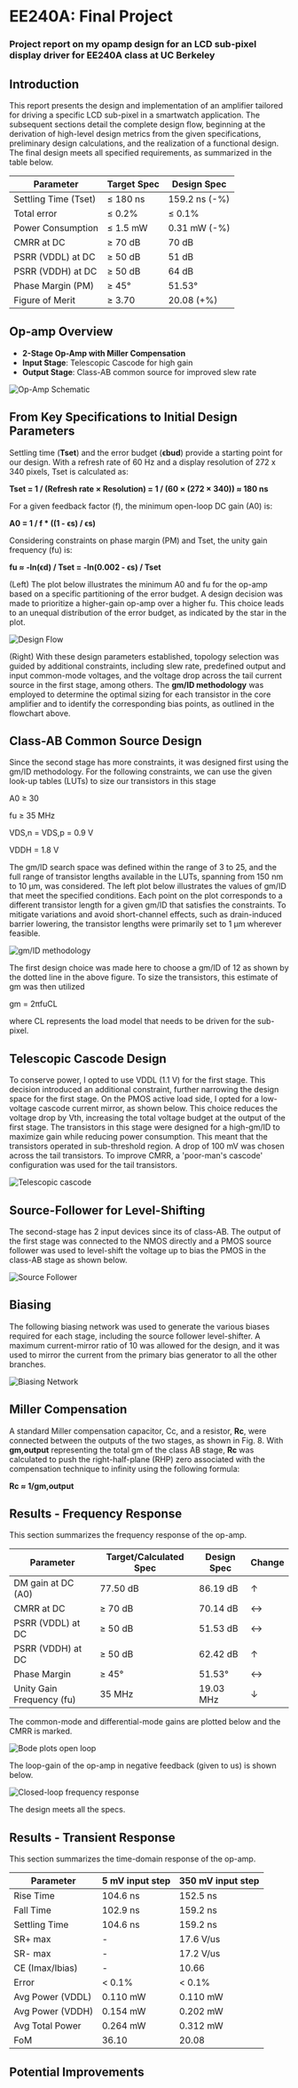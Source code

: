 # EE240A: Final Project
### Project report on my opamp design for an LCD sub-pixel display driver for EE240A class at UC Berkeley

## Introduction

This report presents the design and implementation of an amplifier tailored for driving a specific
LCD sub-pixel in a smartwatch application. The subsequent sections detail the complete design
flow, beginning at the derivation of high-level design metrics from the given specifications, preliminary
design calculations, and the realization of a functional design. The final design meets
all specified requirements, as summarized in the table below.

| Parameter                       | Target Spec | Design Spec     |
|----------------------------------|-------------|-----------------|
| Settling Time (Tset)            | ≤ 180 ns    | 159.2 ns (-%) |
| Total error                     | ≤ 0.2%      | ≤ 0.1%          |
| Power Consumption               | ≤ 1.5 mW    | 0.31 mW (-%)  |
| CMRR at DC                      | ≥ 70 dB     | 70 dB        |
| PSRR (VDDL) at DC               | ≥ 50 dB     | 51 dB        |
| PSRR (VDDH) at DC               | ≥ 50 dB     | 64 dB        |
| Phase Margin (PM)               | ≥ 45°       | 51.53°          |
| Figure of Merit                 | ≥ 3.70      | 20.08 (+%)   |

## Op-amp Overview
- **2-Stage Op-Amp with Miller Compensation**
- **Input Stage**: Telescopic Cascode for high gain  
- **Output Stage**: Class-AB common source for improved slew rate

![Op-Amp Schematic](images/opamp_schematic.png)

## From Key Specifications to Initial Design Parameters


Settling time (**Tset**) and the error budget (**ϵbud**) provide a starting point for our design. With a refresh rate of 60 Hz and a display resolution of 272 x 340 pixels, Tset is calculated as:

**Tset = 1 / (Refresh rate × Resolution)  = 1 / (60 × (272 × 340))  ≈ 180 ns**

For a given feedback factor (f), the minimum open-loop DC gain (A0) is:

**A0 = 1 / f * ((1 - ϵs) / ϵs)**

Considering constraints on phase margin (PM) and Tset, the unity gain frequency (fu) is:

**fu ≈ -ln(ϵd) / Tset  = -ln(0.002 - ϵs) / Tset**

(Left) The plot below illustrates the minimum A0 and fu for the op-amp based on a specific partitioning of the error budget. A design decision was made to prioritize a higher-gain op-amp over a higher fu. This choice leads to an unequal distribution of the error budget, as indicated by the star in the plot.

![Design Flow](images/init_des_params.png)

(Right) With these design parameters established, topology selection was guided by additional constraints, including slew rate, predefined output and input common-mode voltages, and the voltage drop across the tail current source in the first stage, among others. The 
**gm/ID methodology** was employed to determine the optimal sizing for each transistor in the core amplifier and to identify the corresponding bias points, as outlined in the flowchart above.

## Class-AB Common Source Design

Since the second stage has more constraints, it was designed first using the gm/ID methodology. For the following constraints, we can use the given look-up tables (LUTs) to size our transistors in this stage

A0 ≥ 30

fu ≥ 35 MHz

VDS,n = VDS,p = 0.9 V

VDDH = 1.8 V

The gm/ID search space was defined within the range of 3 to 25, and the full range of transistor lengths available in the LUTs, spanning from 150 nm to 10 μm, was considered. The left plot below illustrates the values of gm/ID that meet the specified conditions. Each point on the plot corresponds to a different transistor length for a given gm/ID that satisfies the constraints. To mitigate variations and avoid short-channel effects, such as drain-induced barrier lowering, the transistor lengths were primarily set to 1 μm wherever feasible.

![gm/ID methodology](images/gmID.png)

The first design choice was made here to choose a gm/ID of 12 as shown by the dotted line in the above figure. To size the transistors, this estimate of gm was then utilized

gm = 2πfuCL

where CL represents the load model that needs to be driven for the sub-pixel.

## Telescopic Cascode Design

To conserve power, I opted to use VDDL (1.1 V) for the first stage. This decision introduced an additional constraint, further narrowing the design space for the first stage. On the PMOS active load side, I opted for a low-voltage cascode current mirror, as shown below. This choice reduces the voltage drop by Vth, increasing the total voltage budget at the output of the first stage. The transistors in this stage were designed for a high-gm/ID to maximize gain while reducing power consumption. This meant that the transistors operated in sub-threshold region. A drop of 100 mV was chosen across the tail transistors. To improve CMRR, a 'poor-man's cascode' configuration was used for the tail transistors. 

![Telescopic cascode](images/telcas.png)

## Source-Follower for Level-Shifting

The second-stage has 2 input devices since its of class-AB. The output of the first stage was connected to the NMOS directly and a PMOS source follower was used to level-shift the voltage up to bias the PMOS in the class-AB stage as shown below. 

![Source Follower](images/sf.png)


## Biasing

The following biasing network was used to generate the various biases required for each stage, including the source follower level-shifter. A maximum current-mirror ratio of 10 was allowed for the design, and it was used to mirror the current from the primary bias generator to all the other branches.

![Biasing Network](images/bias.png)

## Miller Compensation

A standard Miller compensation capacitor, Cc, and a resistor, **Rc**, were connected between the outputs of the two stages, as shown in Fig. 8. With **gm,output** representing the total gm of the
class AB stage, **Rc** was calculated to push the right-half-plane (RHP) zero associated with the
compensation technique to infinity using the following formula:

**Rc ≈ 1/gm,output**

## Results - Frequency Response

This section summarizes the frequency response of the op-amp. 

| Parameter                         | Target/Calculated Spec | Design Spec | Change  |
|------------------------------------|------------------------|-------------|---------|
| DM gain at DC (A0)                 | 77.50 dB               | 86.19 dB    | ↑       |
| CMRR at DC                         | ≥ 70 dB                | 70.14 dB    | ↔       |
| PSRR (VDDL) at DC                  | ≥ 50 dB                | 51.53 dB    | ↔       |
| PSRR (VDDH) at DC                  | ≥ 50 dB                | 62.42 dB    | ↑       |
| Phase Margin                       | ≥ 45°                  | 51.53°      | ↔       |
| Unity Gain Frequency (fu)         | 35 MHz                 | 19.03 MHz   | ↓       |


The common-mode and differential-mode gains are plotted below and the CMRR is marked. 

![Bode plots open loop](images/cm_dm.png) 


The loop-gain of the op-amp in negative feedback (given to us) is shown below.

![Closed-loop frequency response](images/lg.png) 

The design meets all the specs. 

## Results - Transient Response

This section summarizes the time-domain response of the op-amp. 

| Parameter                    | 5 mV input step | 350 mV input step |
|------------------------------|-----------------|-------------------|
| Rise Time                    | 104.6 ns        | 152.5 ns          |
| Fall Time                    | 102.9 ns        | 159.2 ns          |
| Settling Time                | 104.6 ns        | 159.2 ns          |
| SR+ max                       | -               | 17.6 V/us         |
| SR- max                       | -               | 17.2 V/us         |
| CE (Imax/Ibias)              | -               | 10.66             |
| Error                        | < 0.1%          | < 0.1%            |
| Avg Power (VDDL)             | 0.110 mW        | 0.110 mW          |
| Avg Power (VDDH)             | 0.154 mW        | 0.202 mW          |
| Avg Total Power              | 0.264 mW        | 0.312 mW          |
| FoM                           | 36.10           | 20.08             |


## Potential Improvements
